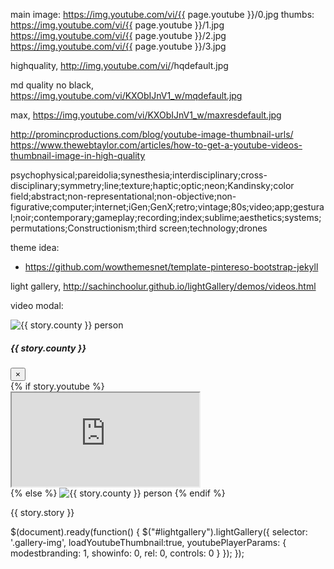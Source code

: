 main image:
https://img.youtube.com/vi/{{ page.youtube }}/0.jpg
thumbs:
https://img.youtube.com/vi/{{ page.youtube }}/1.jpg
https://img.youtube.com/vi/{{ page.youtube }}/2.jpg
https://img.youtube.com/vi/{{ page.youtube }}/3.jpg

highquality, http://img.youtube.com/vi/<insert-youtube-video-id-here>/hqdefault.jpg 

md quality no black, https://img.youtube.com/vi/KXObIJnV1_w/mqdefault.jpg 

max, https://img.youtube.com/vi/KXObIJnV1_w/maxresdefault.jpg

http://promincproductions.com/blog/youtube-image-thumbnail-urls/
https://www.thewebtaylor.com/articles/how-to-get-a-youtube-videos-thumbnail-image-in-high-quality

psychophysical;pareidolia;synesthesia;interdisciplinary;cross-disciplinary;symmetry;line;texture;haptic;optic;neon;Kandinsky;color field;abstract;non-representational;non-objective;non-figurative;computer;internet;iGen;GenX;retro;vintage;80s;video;app;gestural;noir;contemporary;gameplay;recording;index;sublime;aesthetics;systems;permutations;Constructionism;third screen;technology;drones

theme idea: 
- https://github.com/wowthemesnet/template-pintereso-bootstrap-jekyll

light gallery, http://sachinchoolur.github.io/lightGallery/demos/videos.html


video modal:

<!-- story box -->
<div class="col-sm-6 stories d-flex justify-content-center align-items-center mb-3" id="story{{ story.id }}" >
    <div class="" type="button" data-toggle="modal" data-target="#modal{{ story.id }}">
        <img src="{{ '/assets/images/' | append: story.image | relative_url }}" alt="{{ story.county }} person" class="img-fluid" style="max-width: 400px;">
    </div>
</div>
<!-- story modal -->
<div class="modal fade" id="modal{{ story.id }}" tabindex="-1" role="dialog" aria-labelledby="modalTitle{{ story.id }}" aria-hidden="true">
    <div class="modal-dialog modal-dialog-centered modal-lg" role="document">
        <div class="modal-content">
            <div class="modal-header">
                <h5 class="modal-title" id="modalTitle{{ story.id }}">{{ story.county }}</h5>
                <button type="button" class="close" data-dismiss="modal" aria-label="Close">
                    <span aria-hidden="true">&times;</span>
                </button>
            </div>
            <div class="modal-body">
                {% if story.youtube %}
                <div class="embed-responsive embed-responsive-16by9">
                    <iframe class="embed-responsive-item" src="https://www.youtube.com/embed/{{ story.youtube }}?rel=0" allowfullscreen></iframe>
                    </div>
                {% else %}
                <img class="img-fluid" src="{{ '/assets/images/' | append: story.image | relative_url }}" alt="{{ story.county }} person">
                {% endif %}
                <p>{{ story.story }}</p>
            </div>
        </div>
    </div>
</div>


$(document).ready(function() {
        $("#lightgallery").lightGallery({
            selector: '.gallery-img',
            loadYoutubeThumbnail:true,
            youtubePlayerParams: {
                modestbranding: 1,
                showinfo: 0,
                rel: 0,
                controls: 0
            }
        }); 
    });